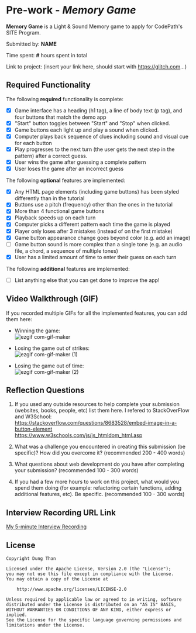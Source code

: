 # Pre-work - *Memory Game*

**Memory Game** is a Light & Sound Memory game to apply for CodePath's SITE Program. 

Submitted by: **NAME**

Time spent: **#** hours spent in total

Link to project: (insert your link here, should start with https://glitch.com...)

## Required Functionality

The following **required** functionality is complete:

* [x] Game interface has a heading (h1 tag), a line of body text (p tag), and four buttons that match the demo app
* [x] "Start" button toggles between "Start" and "Stop" when clicked. 
* [x] Game buttons each light up and play a sound when clicked. 
* [x] Computer plays back sequence of clues including sound and visual cue for each button
* [x] Play progresses to the next turn (the user gets the next step in the pattern) after a correct guess. 
* [x] User wins the game after guessing a complete pattern
* [x] User loses the game after an incorrect guess

The following **optional** features are implemented:

* [x] Any HTML page elements (including game buttons) has been styled differently than in the tutorial
* [x] Buttons use a pitch (frequency) other than the ones in the tutorial
* [x] More than 4 functional game buttons
* [x] Playback speeds up on each turn
* [x] Computer picks a different pattern each time the game is played
* [x] Player only loses after 3 mistakes (instead of on the first mistake)
* [x] Game button appearance change goes beyond color (e.g. add an image)
* [ ] Game button sound is more complex than a single tone (e.g. an audio file, a chord, a sequence of multiple tones)
* [x] User has a limited amount of time to enter their guess on each turn

The following **additional** features are implemented:

- [ ] List anything else that you can get done to improve the app!

## Video Walkthrough (GIF)

If you recorded multiple GIFs for all the implemented features, you can add them here: 
- Winning the game: <br>
![ezgif com-gif-maker](https://user-images.githubusercontent.com/42872360/164586679-90e4e425-7f5c-4b75-ba77-7ad46e37c0cb.gif)

- Losing the game out of strikes: <br>
![ezgif com-gif-maker (1)](https://user-images.githubusercontent.com/42872360/164586774-bffe1ed3-8991-4363-89c1-69d16467a58e.gif)

- Losing the game out of time: <br>
![ezgif com-gif-maker (2)](https://user-images.githubusercontent.com/42872360/164586803-1b468d88-83ff-42e4-ab52-df4e887b5c10.gif)

## Reflection Questions
1. If you used any outside resources to help complete your submission (websites, books, people, etc) list them here. 
I refered to StackOverFlow and W3School: <br>
https://stackoverflow.com/questions/8683528/embed-image-in-a-button-element <br>
https://www.w3schools.com/js/js_htmldom_html.asp

2. What was a challenge you encountered in creating this submission (be specific)? How did you overcome it? (recommended 200 - 400 words) <br>


3. What questions about web development do you have after completing your submission? (recommended 100 - 300 words) <br>


4. If you had a few more hours to work on this project, what would you spend them doing (for example: refactoring certain functions, adding additional features, etc). Be specific. (recommended 100 - 300 words) <br>




## Interview Recording URL Link

[My 5-minute Interview Recording](your-link-here)


## License

    Copyright Dung Than

    Licensed under the Apache License, Version 2.0 (the "License");
    you may not use this file except in compliance with the License.
    You may obtain a copy of the License at

        http://www.apache.org/licenses/LICENSE-2.0

    Unless required by applicable law or agreed to in writing, software
    distributed under the License is distributed on an "AS IS" BASIS,
    WITHOUT WARRANTIES OR CONDITIONS OF ANY KIND, either express or implied.
    See the License for the specific language governing permissions and
    limitations under the License.
